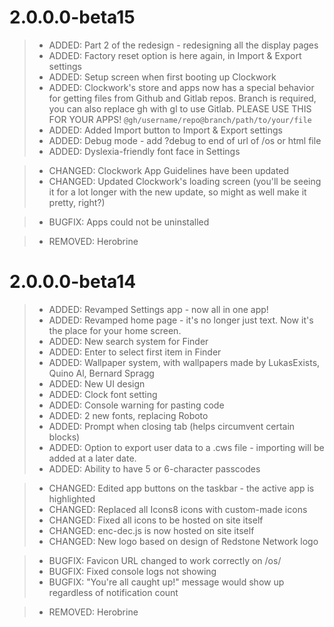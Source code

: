 # 2.0.0.0-beta15
> - ADDED: Part 2 of the redesign - redesigning all the display pages
> - ADDED: Factory reset option is here again, in Import & Export settings
> - ADDED: Setup screen when first booting up Clockwork
> - ADDED: Clockwork's store and apps now has a special behavior for getting files from Github and Gitlab repos. Branch is required, you can also replace gh with gl to use Gitlab. PLEASE USE THIS FOR YOUR APPS! `@gh/username/repo@branch/path/to/your/file`
> - ADDED: Added Import button to Import & Export settings
> - ADDED: Debug mode - add ?debug to end of url of /os or html file
> - ADDED: Dyslexia-friendly font face in Settings

> - CHANGED: Clockwork App Guidelines have been updated
> - CHANGED: Updated Clockwork's loading screen (you'll be seeing it for a lot longer with the new update, so might as well make it pretty, right?)

> - BUGFIX: Apps could not be uninstalled

> - REMOVED: Herobrine

# 2.0.0.0-beta14

> - ADDED: Revamped Settings app - now all in one app!
> - ADDED: Revamped home page - it's no longer just text. Now it's the place for your home screen.
> - ADDED: New search system for Finder 
> - ADDED: Enter to select first item in Finder
> - ADDED: Wallpaper system, with wallpapers made by LukasExists, Quino Al, Bernard Spragg
> - ADDED: New UI design
> - ADDED: Clock font setting
> - ADDED: Console warning for pasting code
> - ADDED: 2 new fonts, replacing Roboto
> - ADDED: Prompt when closing tab (helps circumvent certain blocks)
> - ADDED: Option to export user data to a .cws file - importing will be added at a later date.
> - ADDED: Ability to have 5 or 6-character passcodes

> - CHANGED: Edited app buttons on the taskbar - the active app is highlighted
> - CHANGED: Replaced all Icons8 icons with custom-made icons
> - CHANGED: Fixed all icons to be hosted on site itself
> - CHANGED: enc-dec.js is now hosted on site itself
> - CHANGED: New logo based on design of Redstone Network logo

> - BUGFIX: Favicon URL changed to work correctly on /os/
> - BUGFIX: Fixed console logs not showing
> - BUGFIX: "You're all caught up!" message would show up regardless of notification count

> - REMOVED: Herobrine
